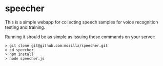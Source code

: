 # speecher
This is a simple webapp for collecting speech samples for voice
recognition testing and training.

Running it should be as simple as issuing these commands on your
server:

```
> git clone git@github.com:mozilla/speecher.git
> cd speecher
> npm install
> node speecher.js
```
